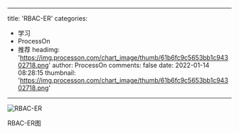 
---
title: 'RBAC-ER'
categories: 
 - 学习
 - ProcessOn
 - 推荐
headimg: 'https://img.processon.com/chart_image/thumb/61b6fc9c5653bb1c94302718.png'
author: ProcessOn
comments: false
date: 2022-01-14 08:28:15
thumbnail: 'https://img.processon.com/chart_image/thumb/61b6fc9c5653bb1c94302718.png'
---

<div>   
<img class="thumb" alt="RBAC-ER" src="https://img.processon.com/chart_image/thumb/61b6fc9c5653bb1c94302718.png" referrerpolicy="no-referrer">
<p>RBAC-ER图</p>  
</div>
            